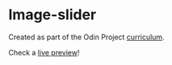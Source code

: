 # Image-slider

Created as part of the Odin Project [curriculum](https://www.theodinproject.com/paths/full-stack-ruby-on-rails/courses/javascript/lessons/dynamic-user-interface-interactions).

Check a [live preview](https://martinsugasti.github.io/images-slider/)!
